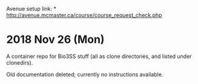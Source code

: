 Avenue setup link:
	* http://avenue.mcmaster.ca/course/course_request_check.php

2018 Nov 26 (Mon)
=================

A container repo for Bio3SS stuff (all as clone directories, and listed under clonedirs). 

Old documentation deleted; currently no instructions available.
